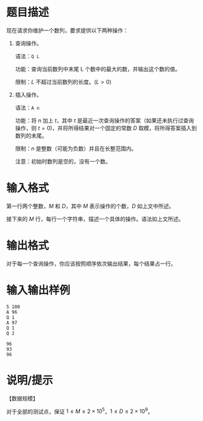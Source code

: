 # 题目描述

现在请求你维护一个数列，要求提供以下两种操作：

1. 查询操作。

    语法：`Q L`

    功能：查询当前数列中末尾 L 个数中的最大的数，并输出这个数的值。

    限制：$L$ 不超过当前数列的长度。$(L > 0)$

2. 插入操作。

    语法：`A n`

    功能：将 $n$ 加上 $t$，其中 $t$ 是最近一次查询操作的答案（如果还未执行过查询操作，则 $t=0$)，并将所得结果对一个固定的常数 $D$ 取模，将所得答案插入到数列的末尾。

    限制：$n$ 是整数（可能为负数）并且在长整范围内。

    注意：初始时数列是空的，没有一个数。

# 输入格式

第一行两个整数，$M$ 和 $D$，其中 $M$ 表示操作的个数，$D$ 如上文中所述。

接下来的 $M$ 行，每行一个字符串，描述一个具体的操作。语法如上文所述。

# 输出格式

对于每一个查询操作，你应该按照顺序依次输出结果，每个结果占一行。

# 输入输出样例

```input1
5 100
A 96
Q 1
A 97
Q 1
Q 2
```

```output1
96
93
96
```

# 说明/提示

【数据规模】

对于全部的测试点，保证 $1 \leq M \leq 2 \times {10}^5$，$1 \leq D \leq 2 \times {10}^9$。
